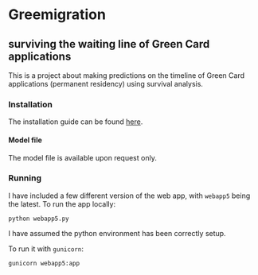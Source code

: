 # Greemigration
## surviving the waiting line of Green Card applications

This is a project about making predictions on the timeline of Green Card applications (permanent residency) using survival analysis.

### Installation

The installation guide can be found [here](./INSTALL.md).

#### Model file

The model file is available upon request only.

### Running

I have included a few different version of the web app, with `webapp5` being the latest. To run the app locally:

```
python webapp5.py
```

I have assumed the python environment has been correctly setup.

To run it with `gunicorn`:

```
gunicorn webapp5:app
```

